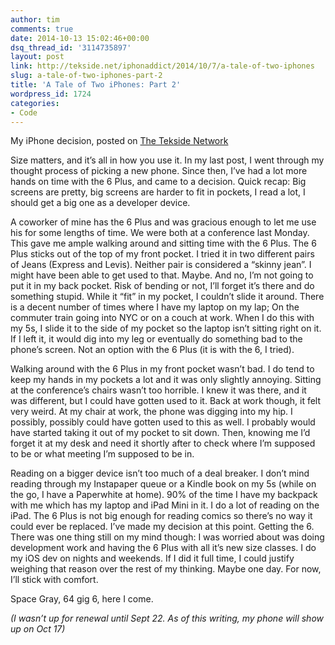 ```yaml
---
author: tim
comments: true
date: 2014-10-13 15:02:46+00:00
dsq_thread_id: '3114735897'
layout: post
link: http://tekside.net/iphonaddict/2014/10/7/a-tale-of-two-iphones
slug: a-tale-of-two-iphones-part-2
title: 'A Tale of Two iPhones: Part 2'
wordpress_id: 1724
categories:
- Code
---
```


My iPhone decision, posted on [The Tekside
Network](http://tekside.net/iphonaddict/2014/10/7/a-tale-of-two-iphones)

Size matters, and it’s all in how you use it. In my last post, I went through
my thought process of picking a new phone. Since then, I’ve had a lot more
hands on time with the 6 Plus, and came to a decision. Quick recap: Big
screens are pretty, big screens are harder to fit in pockets, I read a lot, I
should get a big one as a developer device.

A coworker of mine has the 6 Plus and was gracious enough to let me use his
for some lengths of time. We were both at a conference last Monday. This gave
me ample walking around and sitting time with the 6 Plus. The 6 Plus sticks
out of the top of my front pocket. I tried it in two different pairs of Jeans
(Express and Levis). Neither pair is considered a “skinny jean”. I might have
been able to get used to that. Maybe. And no, I’m not going to put it in my
back pocket. Risk of bending or not, I’ll forget it’s there and do something
stupid. While it “fit” in my pocket, I couldn’t slide it around. There is a
decent number of times where I have my laptop on my lap; On the commuter train
going into NYC or on a couch at work. When I do this with my 5s, I slide it to
the side of my pocket so the laptop isn’t sitting right on it. If I left it,
it would dig into my leg or eventually do something bad to the phone’s screen.
Not an option with the 6 Plus (it is with the 6, I tried).

Walking around with the 6 Plus in my front pocket wasn’t bad. I do tend to
keep my hands in my pockets a lot and it was only slightly annoying. Sitting
at the conference’s chairs wasn’t too horrible. I knew it was there, and it
was different, but I could have gotten used to it. Back at work though, it
felt very weird. At my chair at work, the phone was digging into my hip. I
possibly, possibly could have gotten used to this as well. I probably would
have started taking it out of my pocket to sit down. Then, knowing me I’d
forget it at my desk and need it shortly after to check where I’m supposed to
be or what meeting I’m supposed to be in.

Reading on a bigger device isn’t too much of a deal breaker. I don’t mind
reading through my Instapaper queue or a Kindle book on my 5s (while on the
go, I have a Paperwhite at home). 90% of the time I have my backpack with me
which has my laptop and iPad Mini in it. I do a lot of reading on the iPad.
The 6 Plus is not big enough for reading comics so there’s no way it could
ever be replaced. I’ve made my decision at this point. Getting the 6. There
was one thing still on my mind though: I was worried about was doing
development work and having the 6 Plus with all it’s new size classes. I do my
iOS dev on nights and weekends. If I did it full time, I could justify
weighing that reason over the rest of my thinking. Maybe one day. For now,
I’ll stick with comfort.

Space Gray, 64 gig 6, here I come.

*(I wasn’t up for renewal until Sept 22. As of this writing, my phone will show
up on Oct 17)*